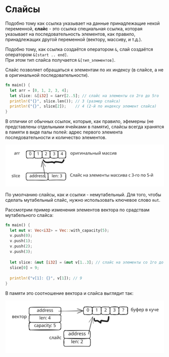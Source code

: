 # Слайсы

Подобно тому как ссылка указывает на данные принадлежащие некой переменной, **слайс** - это ссылка специальная ссылка, которая указывает на последовательность элементов, как правило, принадлежащих другой переменной (вектору, массиву, и т.д.).

Подобно тому, как ссылка создаётся оператором `&`, слай создаётся оператором `&[start .. end]`.\
При этом тип слайса получается `&[тип_элементов]`.

Слайс позволяет обращаться к элементам по их индексу (в слайсе, а не в оригинальной последовательности).

```rust
fn main() {
  let arr = [0, 1, 2, 3, 4];
  let slice: &[i32] = &arr[2..5]; // слайс на элементы со 2го до 5го
  println!("{}", slice.len()); // 3 (размер слайса)
  println!("{}", slice[2]);    // 4 (2-й по индексу элемент слайса)
}
```

В отличии от обычных ссылок, которые, как правило, эфемерны (не представлены отдельными ячейками в памяти), слайсы всегда хранятся в памяти в виде палы полей: адрес первого элемента последовательности и количество элементов.

<img src="../.gitbook/assets/file.excalidraw (8).svg" alt="" class="gitbook-drawing">

По умолчанию слайсы, как и ссылки - немутабельный. Для того, чтобы сделать мутабельный слайс, нужно использовать ключевое слово `mut`.

Рассмотрим пример изменения элементов вектора по срадствам мутабельного слайса:

```rust
fn main() {
  let mut v: Vec<i32> = Vec::with_capacity(5);
  v.push(0);
  v.push(1);
  v.push(2);
  v.push(3);

  let slice: &mut [i32] = &mut v[1..3]; // слайс на элементы со 1го до 3го
  slice[0] = 9;

  println!("v[1]: {}", v[1]); // 9
}
```

В памяти это соотношение вектора и слайса выглядит так:

<img src="../.gitbook/assets/file.excalidraw (9).svg" alt="" class="gitbook-drawing">

